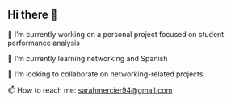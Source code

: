 ## Hi there 👋
🔭 I’m currently working on a personal project focused on student performance analysis

📘 I’m currently learning networking and Spanish

👯 I’m looking to collaborate on networking-related projects

📫 How to reach me: sarahmercier94@gmail.com
<!--
**smercier5/smercier5** is a ✨ _special_ ✨ repository because its `README.md` (this file) appears on your GitHub profile.

Here are some ideas to get you started:

- 🔭 I’m currently working on ...
- 🌱 I’m currently learning ...
- 👯 I’m looking to collaborate on ...
- 🤔 I’m looking for help with ...
- 💬 Ask me about ...
- 📫 How to reach me: ...
- 😄 Pronouns: ...
- ⚡ Fun fact: ...
-->
